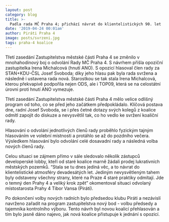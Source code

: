 ```yaml
---
layout: post
category: blog
title: >-  
  Padla rada MČ Praha 4; přichází návrat do klientelistických 90. let
date: '2019-04-24 00:01am'
author: Piráti Praha 4
image: posts/svrzeni.jpg
tags: praha-4 koalice
---
```


Třetí zasedání Zastupitelstva městské části Praha 4 se změnilo v mnohahodinový boj o odvolání Rady MČ Praha 4. S návrhem přišla opoziční zastupitelka Irena Michalcová (hnutí ANO). S opozicí hlasoval člen rady za STAN+KDU-ČSL Josef Svoboda; díky jeho hlasu pak byla rada svržena a následně i ustavena rada nová. Starostkou se tak stala Irena Michalcová, kterou překvapivě podpořila nejen ODS, ale i TOP09, která se na celostátní úrovni proti hnutí ANO vymezuje.

Třetí zasedání Zastupitelstva městské části Praha 4 mělo velice odlišný program od toho, co se před jeho začátkem předpokládalo. Klíčová postava dne, radní Josef Svoboda, se i přes četné dotazy svých kolegů z koalice odmítl zapojit do diskuze a nevysvětlil tak, co ho vedlo ke svržení koaliční rady.

Hlasování o odvolání jednotlivých členů rady proběhlo fyzickým tajným hlasováním ve volební místnosti a protáhlo se až do pozdního večera. Výsledkem hlasování bylo odvolání celé dosavadní rady a následná volba nových členů rady. 

Celou situaci se zájmem přímo v sále sledovalo několik zástupců developerské lobby, kteří od staré koalice marně žádali prodej lukrativních městských pozemků. “Stala se tu dnes jediná věc, a to návrat do klientelistické atmosféry devadesátých let. Jediným nevysvětleným tahem byly odstaveny všechny strany, které na Praze 4 staré praktiky odmítají. Jde o temný den Prahy 4 a veliký krok zpět” okomentoval situaci odvolaný místostarosta Prahy 4 Tibor Vansa (Piráti).

Po dokončení volby nových radních bylo předsedou klubu Piráti a nezávislí navrženo zařadit na program zastupitelstva nový bod - volbu předsedy a tajemníka kontrolního výboru. Tento návrh byl novou koalicí přehlasován a tím bylo jasně dáno najevo, jak nová koalice přistupuje k jednání s opozicí.


